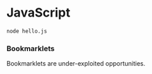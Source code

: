 # JavaScript

```Shell
node hello.js
```

### Bookmarklets

Bookmarklets are under-exploited opportunities.